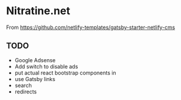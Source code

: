 # Nitratine.net

From https://github.com/netlify-templates/gatsby-starter-netlify-cms

## TODO

- Google Adsense
- Add switch to disable ads
- put actual react bootstrap components in
- use Gatsby links
- search
- redirects
